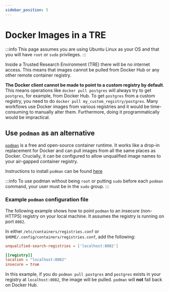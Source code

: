 ```yaml
---
sidebar_position: 5
---
```


# Docker Images in a TRE

:::info
This page assumes you are using Ubuntu Linux as your OS and that you will have `root` or `sudo` privileges.
:::

Inside a Trusted Research Environment (TRE) there will be no internet access. This means that images cannot be pulled from Docker Hub or any other remote container registry.

**The Docker client cannot be made to point to a custom registry by default**. This means operations like `docker pull postgres` will always try to get `postgres`, for example, from Docker Hub. To get `postgres` from a custom registry, you need to do `docker pull my_custom_registry/postgres`. Many workflows use Docker images from various registries and it would be time-consuming to manually alter them. Furthermore, doing it programmatically would be impractical.

## Use `podman` as an alternative
[`podman`](https://podman.io/) is a free and open-source container runtime. It works like a drop-in replacement for Docker and can pull images from all the same places as Docker. Crucially, it can be configured to allow unqualified image names to your air-gapped container registry.

Instructions to install `podman` can be found [here](https://podman.io/docs/installation)

:::info
To use podman without being `root` or putting `sudo` before each `podman` command, your user must be in the `sudo` group.
:::

### Example `podman` configuration file
The following example shows how to point `podman` to an insecure (non-HTTPS) registry on your local machine. It assumes the registry is running on port `8082`.

In either `/etc/containers/registries.conf` or `$HOME/.config/containers/registries.conf`, add the following:

```toml
unqualified-search-registries = ['localhost:8082']

[[registry]]
location = "localhost:8082"
insecure = true
```

In this example, if you do `podman pull postgres` and `postgres` exists in your registry at `localhost:8082`, the image will be pulled. `podman` will **not** fall back on Docker Hub.

